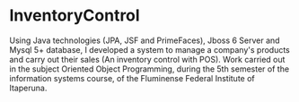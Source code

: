 # InventoryControl
Using Java technologies (JPA, JSF and PrimeFaces), Jboss 6 Server and Mysql 5+ database, I developed a system to manage a company's products and carry out their sales (An inventory control with POS). Work carried out in the subject Oriented Object Programming, during the 5th semester of the information systems course, of the Fluminense Federal Institute of Itaperuna.
